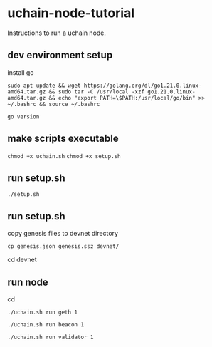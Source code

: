 # uchain-node-tutorial
Instructions to run a uchain node. 

## dev environment setup

install go 

```sudo apt update && wget https://golang.org/dl/go1.21.0.linux-amd64.tar.gz && sudo tar -C /usr/local -xzf go1.21.0.linux-amd64.tar.gz && echo "export PATH=\$PATH:/usr/local/go/bin" >> ~/.bashrc && source ~/.bashrc ```

```
go version
```
## make scripts executable 
```chmod +x uchain.sh```
```chmod +x setup.sh```


## run setup.sh

```./setup.sh```

## run setup.sh

copy genesis files to devnet directory

```cp genesis.json genesis.ssz devnet/```

cd devnet




## run node

cd 

```./uchain.sh run geth 1```

```./uchain.sh run beacon 1```

```./uchain.sh run validator 1```